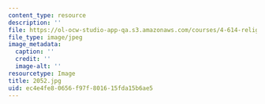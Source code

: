 ```yaml
---
content_type: resource
description: ''
file: https://ol-ocw-studio-app-qa.s3.amazonaws.com/courses/4-614-religious-architecture-and-islamic-cultures-fall-2002/ec4e4fe80656f97f801615fda15b6ae5_2052.jpg
file_type: image/jpeg
image_metadata:
  caption: ''
  credit: ''
  image-alt: ''
resourcetype: Image
title: 2052.jpg
uid: ec4e4fe8-0656-f97f-8016-15fda15b6ae5
---
```

